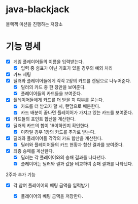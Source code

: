 # java-blackjack
블랙잭 미션을 진행하는 저장소

# 기능 명세
* [x] 게임 플레이어들의 이름을 입력받는다.
    * [x] 입력 중 쉼표가 아닌 기호가 있을 경우의 예외 처리
* [x] 카드 세팅
* [x] 딜러와 플레이어들에게 각각 2장의 카드를 랜덤으로 나누어준다.
    * [x] 딜러의 카드 중 한 장만을 보여준다.
    * [x] 플레이어들의 카드들을 보여준다.
* [x] 플레이어들에게 카드를 더 받을 지 여부를 묻는다.
    * [x] 카드를 더 받고자 할 시, 랜덤으로 배분한다.
    * [x] 카드 배분이 끝나면 플레이어가 가지고 있는 카드를 보여준다.
* [x] 카드들의 포인트 합산을 계산한다.
* [x] 딜러의 카드의 합이 16이하인지 확인한다.
    * [x] 이하일 경우 1장의 카드를 추가로 받는다.
* [x] 딜러와 플레이어들 각각의 카드 합산을 계산한다.    
    * [x] 딜러와 플레이어들의 카드 현황과 합산 결과를 보여준다.
* [x] 최종 승패를 계산한다.
    * [x] 딜러는 각 플레이어와의 승패 결과를 나타낸다.
    * [x] 플레이어는 딜러와 결과 값을 비교하여 승패 결과를 나타낸다.
  
2주차 추가 기능
* [x] 각 참여 플레이어의 베팅 금액을 입력받기 
  * [x] 플레이어의 베팅 금액을 저장한다.

